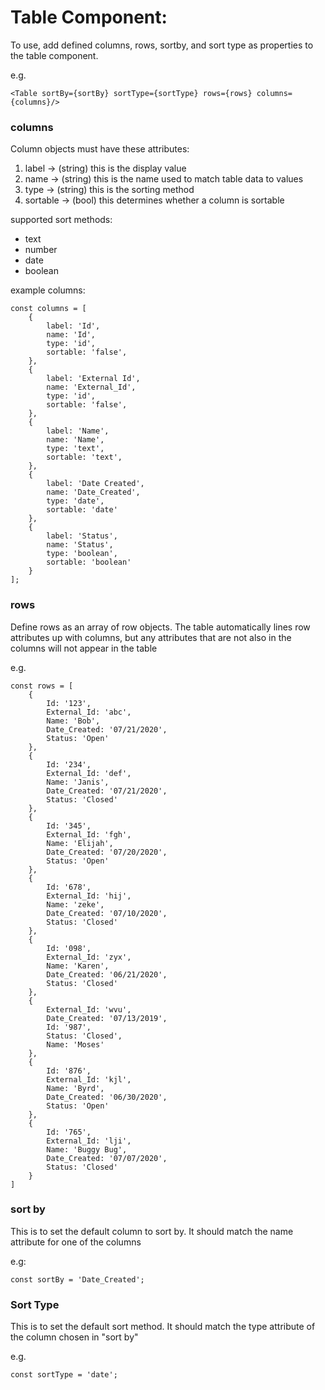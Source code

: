 <h1>Table Component:</h1>

<p>To use, add defined columns, rows, sortby, and sort type as properties to the table component.</p>

e.g.
```
<Table sortBy={sortBy} sortType={sortType} rows={rows} columns={columns}/>
```

<h3>columns</h3>
<p>Column objects must have these attributes: </p>

<ol>
    <li>label -> (string) this is the display value</li>
    <li>name -> (string) this is the name used to match table data to values</li>
    <li>type -> (string) this is the sorting method</li>
    <li>sortable -> (bool) this determines whether a column is sortable</li>
</ol>

supported sort methods: 
    <ul>
        <li>text</li>
        <li>number</li>
        <li>date</li>
        <li>boolean</li>
    </ul>


example columns:
```
const columns = [
    {
        label: 'Id',
        name: 'Id',
        type: 'id',
        sortable: 'false',
    },
    {
        label: 'External Id',
        name: 'External_Id',
        type: 'id',
        sortable: 'false',
    },
    {
        label: 'Name',
        name: 'Name',
        type: 'text',
        sortable: 'text',
    },
    {
        label: 'Date Created',
        name: 'Date_Created',
        type: 'date',
        sortable: 'date'
    },
    {
        label: 'Status',
        name: 'Status',
        type: 'boolean',
        sortable: 'boolean'
    }
];
```

<h3>rows</h3>
<p>Define rows as an array of row objects. The table automatically lines row attributes up with columns, but any attributes that are not also in the columns will not appear in the table</p>

e.g.
```
const rows = [
    {
        Id: '123',
        External_Id: 'abc',
        Name: 'Bob',
        Date_Created: '07/21/2020',
        Status: 'Open'
    },
    {
        Id: '234',
        External_Id: 'def',
        Name: 'Janis',
        Date_Created: '07/21/2020',
        Status: 'Closed'
    },
    {
        Id: '345',
        External_Id: 'fgh',
        Name: 'Elijah',
        Date_Created: '07/20/2020',
        Status: 'Open'
    },
    {
        Id: '678',
        External_Id: 'hij',
        Name: 'zeke',
        Date_Created: '07/10/2020',
        Status: 'Closed'
    },
    {
        Id: '098',
        External_Id: 'zyx',
        Name: 'Karen',
        Date_Created: '06/21/2020',
        Status: 'Closed'
    },
    {
        External_Id: 'wvu',
        Date_Created: '07/13/2019',
        Id: '987',
        Status: 'Closed',
        Name: 'Moses'
    },
    {
        Id: '876',
        External_Id: 'kjl',
        Name: 'Byrd',
        Date_Created: '06/30/2020',
        Status: 'Open'
    },
    {
        Id: '765',
        External_Id: 'lji',
        Name: 'Buggy Bug',
        Date_Created: '07/07/2020',
        Status: 'Closed'
    }
]
```

<h3>sort by</h3>

<p>This is to set the default column to sort by. It should match the name attribute for one of the columns</p>

e.g:
```
const sortBy = 'Date_Created';
```
<h3>Sort Type</h3>

<p>This is to set the default sort method. It should match the type attribute of the column chosen in "sort by"</p>

e.g.
```
const sortType = 'date';
```